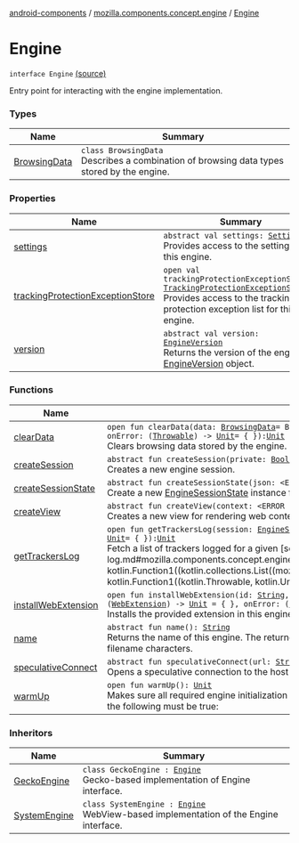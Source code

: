 [android-components](../../index.md) / [mozilla.components.concept.engine](../index.md) / [Engine](./index.md)

# Engine

`interface Engine` [(source)](https://github.com/mozilla-mobile/android-components/blob/master/components/concept/engine/src/main/java/mozilla/components/concept/engine/Engine.kt#L20)

Entry point for interacting with the engine implementation.

### Types

| Name | Summary |
|---|---|
| [BrowsingData](-browsing-data/index.md) | `class BrowsingData`<br>Describes a combination of browsing data types stored by the engine. |

### Properties

| Name | Summary |
|---|---|
| [settings](settings.md) | `abstract val settings: `[`Settings`](../-settings/index.md)<br>Provides access to the settings of this engine. |
| [trackingProtectionExceptionStore](tracking-protection-exception-store.md) | `open val trackingProtectionExceptionStore: `[`TrackingProtectionExceptionStorage`](../../mozilla.components.concept.engine.content.blocking/-tracking-protection-exception-storage/index.md)<br>Provides access to the tracking protection exception list for this engine. |
| [version](version.md) | `abstract val version: `[`EngineVersion`](../../mozilla.components.concept.engine.utils/-engine-version/index.md)<br>Returns the version of the engine as [EngineVersion](../../mozilla.components.concept.engine.utils/-engine-version/index.md) object. |

### Functions

| Name | Summary |
|---|---|
| [clearData](clear-data.md) | `open fun clearData(data: `[`BrowsingData`](-browsing-data/index.md)` = BrowsingData.all(), host: `[`String`](https://kotlinlang.org/api/latest/jvm/stdlib/kotlin/-string/index.html)`? = null, onSuccess: () -> `[`Unit`](https://kotlinlang.org/api/latest/jvm/stdlib/kotlin/-unit/index.html)` = { }, onError: (`[`Throwable`](https://kotlinlang.org/api/latest/jvm/stdlib/kotlin/-throwable/index.html)`) -> `[`Unit`](https://kotlinlang.org/api/latest/jvm/stdlib/kotlin/-unit/index.html)` = { }): `[`Unit`](https://kotlinlang.org/api/latest/jvm/stdlib/kotlin/-unit/index.html)<br>Clears browsing data stored by the engine. |
| [createSession](create-session.md) | `abstract fun createSession(private: `[`Boolean`](https://kotlinlang.org/api/latest/jvm/stdlib/kotlin/-boolean/index.html)` = false): `[`EngineSession`](../-engine-session/index.md)<br>Creates a new engine session. |
| [createSessionState](create-session-state.md) | `abstract fun createSessionState(json: <ERROR CLASS>): `[`EngineSessionState`](../-engine-session-state/index.md)<br>Create a new [EngineSessionState](../-engine-session-state/index.md) instance from the serialized JSON representation. |
| [createView](create-view.md) | `abstract fun createView(context: <ERROR CLASS>, attrs: <ERROR CLASS>? = null): `[`EngineView`](../-engine-view/index.md)<br>Creates a new view for rendering web content. |
| [getTrackersLog](get-trackers-log.md) | `open fun getTrackersLog(session: `[`EngineSession`](../-engine-session/index.md)`, onSuccess: (`[`List`](https://kotlinlang.org/api/latest/jvm/stdlib/kotlin.collections/-list/index.html)`<`[`TrackerLog`](../../mozilla.components.concept.engine.content.blocking/-tracker-log/index.md)`>) -> `[`Unit`](https://kotlinlang.org/api/latest/jvm/stdlib/kotlin/-unit/index.html)`, onError: (`[`Throwable`](https://kotlinlang.org/api/latest/jvm/stdlib/kotlin/-throwable/index.html)`) -> `[`Unit`](https://kotlinlang.org/api/latest/jvm/stdlib/kotlin/-unit/index.html)` = { }): `[`Unit`](https://kotlinlang.org/api/latest/jvm/stdlib/kotlin/-unit/index.html)<br>Fetch a list of trackers logged for a given [session](get-trackers-log.md#mozilla.components.concept.engine.Engine$getTrackersLog(mozilla.components.concept.engine.EngineSession, kotlin.Function1((kotlin.collections.List((mozilla.components.concept.engine.content.blocking.TrackerLog)), kotlin.Unit)), kotlin.Function1((kotlin.Throwable, kotlin.Unit)))/session) . |
| [installWebExtension](install-web-extension.md) | `open fun installWebExtension(id: `[`String`](https://kotlinlang.org/api/latest/jvm/stdlib/kotlin/-string/index.html)`, url: `[`String`](https://kotlinlang.org/api/latest/jvm/stdlib/kotlin/-string/index.html)`, allowContentMessaging: `[`Boolean`](https://kotlinlang.org/api/latest/jvm/stdlib/kotlin/-boolean/index.html)` = true, onSuccess: (`[`WebExtension`](../../mozilla.components.concept.engine.webextension/-web-extension/index.md)`) -> `[`Unit`](https://kotlinlang.org/api/latest/jvm/stdlib/kotlin/-unit/index.html)` = { }, onError: (`[`String`](https://kotlinlang.org/api/latest/jvm/stdlib/kotlin/-string/index.html)`, `[`Throwable`](https://kotlinlang.org/api/latest/jvm/stdlib/kotlin/-throwable/index.html)`) -> `[`Unit`](https://kotlinlang.org/api/latest/jvm/stdlib/kotlin/-unit/index.html)` = { _, _ -> }): `[`Unit`](https://kotlinlang.org/api/latest/jvm/stdlib/kotlin/-unit/index.html)<br>Installs the provided extension in this engine. |
| [name](name.md) | `abstract fun name(): `[`String`](https://kotlinlang.org/api/latest/jvm/stdlib/kotlin/-string/index.html)<br>Returns the name of this engine. The returned string might be used in filenames and must therefore only contain valid filename characters. |
| [speculativeConnect](speculative-connect.md) | `abstract fun speculativeConnect(url: `[`String`](https://kotlinlang.org/api/latest/jvm/stdlib/kotlin/-string/index.html)`): `[`Unit`](https://kotlinlang.org/api/latest/jvm/stdlib/kotlin/-unit/index.html)<br>Opens a speculative connection to the host of [url](speculative-connect.md#mozilla.components.concept.engine.Engine$speculativeConnect(kotlin.String)/url). |
| [warmUp](warm-up.md) | `open fun warmUp(): `[`Unit`](https://kotlinlang.org/api/latest/jvm/stdlib/kotlin/-unit/index.html)<br>Makes sure all required engine initialization logic is executed. The details are specific to individual implementations, but the following must be true: |

### Inheritors

| Name | Summary |
|---|---|
| [GeckoEngine](../../mozilla.components.browser.engine.gecko/-gecko-engine/index.md) | `class GeckoEngine : `[`Engine`](./index.md)<br>Gecko-based implementation of Engine interface. |
| [SystemEngine](../../mozilla.components.browser.engine.system/-system-engine/index.md) | `class SystemEngine : `[`Engine`](./index.md)<br>WebView-based implementation of the Engine interface. |
